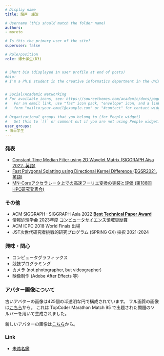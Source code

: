 ```yaml
---
# Display name
title: 諸戸　雄治

# Username (this should match the folder name)
authors: 
- moroto

# Is this the primary user of the site?
superuser: false

# Role/position
role: 博士学生(D3)


# Short bio (displayed in user profile at end of posts)
#bio: 
# I'm a Ph.D student in the creative informatics department in the University of Tokyo


# Social/Academic Networking
# For available icons, see: https://sourcethemes.com/academic/docs/page-builder/#icons
#   For an email link, use "fas" icon pack, "envelope" icon, and a link in the
#   form "mailto:your-email@example.com" or "#contact" for contact widget.

# Organizational groups that you belong to (for People widget)
#   Set this to `[]` or comment out if you are not using People widget.
user_groups:
- 博士学生
---
```



### 発表
- [Constant Time Median Filter using 2D Wavelet Matrix (SIGGRAPH Aisa 2022. 英語)](../../../en/publication/sigga22_wmatrix_median/)
- [Fast Polygonal Splatting using Directional Kernel Difference (EGSR2021. 英語)](../../../en/publication/egsr21_blur/)
- [MN-Coreアクセラレータ上での高速フーリエ変換の実装と評価 (第188回HPC研究発表会)](https://ipsj.ixsq.nii.ac.jp/ej/?action=pages_view_main&active_action=repository_view_main_item_detail&item_id=225178&item_no=1&page_id=13&block_id=8)

### その他
- ACM SIGGRAPH : SIGGRAPH Asia 2022 [**Best Technical Paper Award**](https://sa2022.siggraph.org/en/attend/award-winners/)
- 情報処理学会 2023年度 [コンピュータサイエンス領域奨励賞](https://www.ipsj.or.jp/award/cs-award.html)
- ACM ICPC 2018 World Finals 出場
- JST次世代研究者挑戦的研究プログラム (SPRING GX) 採択 2021-2024

### 興味・関心
- コンピュータグラフィックス
- 競技プログラミング
- カメラ (not photographer, but videographer)
- 映像制作 (Adobe After Effects 等)

### アバター画像について
古いアバターの画像は425個の半透明な円で構成されています。
フル画質の画像は[こちら](./avatar_circle.jpg)から。
これは TopCoder Marathon Match 95 で出題された問題のソルバーを用いて生成されました。

新しいアバターの画像は[こちら](./avatar.jpg)から。




### Link
- [未踏名鑑](https://scrapbox.io/mitou-meikan/%E8%AB%B8%E6%88%B8_%E9%9B%84%E6%B2%BB)
